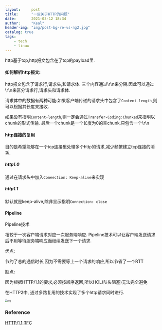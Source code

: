 ```yaml
---
layout:     post
title:      "一些关于HTTP的问题"
date:       2021-03-12 18:34
author:     "Keal"
header-img: "img/post-bg-re-vs-ng2.jpg"
catalog: true
tags:
    - tech
    - linux
---
```


http基于tcp,http报文包含在了tcp的payload里.

#### 如何解析http报文:

http报文包含了请求行,请求头,和请求体. 三个内容通过\r\n来分隔.因此可以通过\r\n来区分请求行,请求头和请求体.

请求体中的数据有两种可能:如果客户端传递的请求头中包含了`Content-length`,则可以根据其长度来接收.

如果没有指明`Content-length`,则一定会通过`Transfer-Coding:Chunked`来指明以chunk的形式传输. 最后一个chunk是一个长度为0的空chunk,只包含一个\r\n

#### http连接的复用

目的是希望能够在一个tcp连接里处理多个http的请求,减少频繁建立tcp连接的消耗.

##### http1.0

通过在请求头中加入`Coneection: Keep-alive`来实现

##### http1.1

默认就是keep-alive,除非显示指明`Connection: close`

#### Pipeline

Pipeline技术

相较于一次客户端请求对应一次服务端响应. Pipeline技术可以让客户端发送请求后不用等待服务端响应而继续发送下一个请求.

优点:

节约了总的通信时长,因为不需要等上一个请求的响应,所以节省了一个RTT

缺点:

因为根据HTTP/1.1的要求,必须按顺序返回,所以HOL(队头阻塞)无法完全避免

在HTTP2中, 通过多路复用的技术实现了多个http请求同时进行.



<img src="https://tva1.sinaimg.cn/large/008eGmZEgy1gogw9zoiggj31c80u0q53.jpg" alt="img" style="zoom:50%;" />

### Reference

[HTTP/1.1 RFC](https://tools.ietf.org/html/rfc2616#section-8.1)

